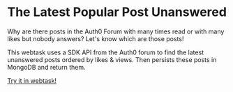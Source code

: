 # The Latest Popular Post Unanswered
Why are there posts in the Auth0 Forum with many times read or with many likes but nobody answers?
  Let's know which are those posts! 

This webtask uses a SDK API from the Auth0 forum to find the latest unanswered posts ordered by likes &amp; views. Then persists these posts in MongoDB and return them. 

[Try it in webtask!](https://webtask.it.auth0.com/api/run/wt-miguelsansegundo-gmail_com-0/popular-post-unanswered?webtask_no_cache=1)
